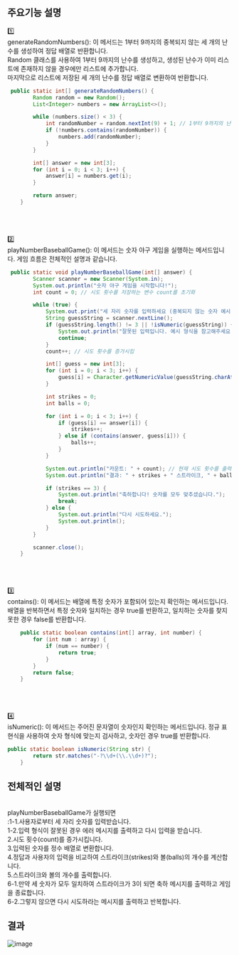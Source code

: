 ## 주요기능 설명

1️⃣
<br>generateRandomNumbers(): 이 메서드는 1부터 9까지의 중복되지 않는 세 개의 난수를 생성하여 정답 배열로 반환합니다.
<br>Random 클래스를 사용하여 1부터 9까지의 난수를 생성하고, 생성된 난수가 이미 리스트에 존재하지 않을 경우에만 리스트에 추가합니다.
<br>마지막으로 리스트에 저장된 세 개의 난수를 정답 배열로 변환하여 반환합니다.
```java
 public static int[] generateRandomNumbers() {
        Random random = new Random();
        List<Integer> numbers = new ArrayList<>();

        while (numbers.size() < 3) {
            int randomNumber = random.nextInt(9) + 1; // 1부터 9까지의 난수 생성
            if (!numbers.contains(randomNumber)) {
                numbers.add(randomNumber);
            }
        }

        int[] answer = new int[3];
        for (int i = 0; i < 3; i++) {
            answer[i] = numbers.get(i);
        }

        return answer;
    }
```
<br><br><br>2️⃣
<br>playNumberBaseballGame(): 이 메서드는 숫자 야구 게임을 실행하는 메서드입니다. 게임 흐름은 전체적인 설명과 같습니다.
```java
 public static void playNumberBaseballGame(int[] answer) {
        Scanner scanner = new Scanner(System.in);
        System.out.println("숫자 야구 게임을 시작합니다!");
        int count = 0; // 시도 횟수를 저장하는 변수 count를 초기화

        while (true) {
            System.out.print("세 자리 숫자를 입력하세요 (중복되지 않는 숫자 예시 형식:123): ");
            String guessString = scanner.nextLine();
            if (guessString.length() != 3 || !isNumeric(guessString)) {
                System.out.println("잘못된 입력입니다. 예시 형식을 참고해주세요.");
                continue;
            }
            count++; // 시도 횟수를 증가시킴

            int[] guess = new int[3];
            for (int i = 0; i < 3; i++) {
                guess[i] = Character.getNumericValue(guessString.charAt(i));
            }

            int strikes = 0;
            int balls = 0;

            for (int i = 0; i < 3; i++) {
                if (guess[i] == answer[i]) {
                    strikes++;
                } else if (contains(answer, guess[i])) {
                    balls++;
                }
            }

            System.out.println("카운트: " + count); // 현재 시도 횟수를 출력
            System.out.println("결과: " + strikes + " 스트라이크, " + balls + " 볼");

            if (strikes == 3) {
                System.out.println("축하합니다! 숫자를 모두 맞추셨습니다.");
                break;
            } else {
                System.out.println("다시 시도하세요.");
                System.out.println();
            }
        }

        scanner.close();
    }
```
<br><br><br>3️⃣
<br>contains(): 이 메서드는 배열에 특정 숫자가 포함되어 있는지 확인하는 메서드입니다.
<br>배열을 반복하면서 특정 숫자와 일치하는 경우 true를 반환하고, 일치하는 숫자를 찾지 못한 경우 false를 반환합니다.
```java
    public static boolean contains(int[] array, int number) {
        for (int num : array) {
            if (num == number) {
                return true;
            }
        }
        return false;
    }
```
<br><br><br>4️⃣
<br>isNumeric(): 이 메서드는 주어진 문자열이 숫자인지 확인하는 메서드입니다. 정규 표현식을 사용하여 숫자 형식에 맞는지 검사하고, 숫자인 경우 true를 반환합니다.
```java
public static boolean isNumeric(String str) {
        return str.matches("-?\\d+(\\.\\d+)?");
    }
```
## 전체적인 설명
<br> playNumberBaseballGame가 실행되면
<br>:1-1.사용자로부터 세 자리 숫자를 입력받습니다.
<br>1-2.입력 형식이 잘못된 경우 에러 메시지를 출력하고 다시 입력을 받습니다.
<br>2.시도 횟수(count)를 증가시킵니다.
<br>3.입력된 숫자를 정수 배열로 변환합니다.
<br>4.정답과 사용자의 입력을 비교하여 스트라이크(strikes)와 볼(balls)의 개수를 계산합니다.
<br>5.스트라이크와 볼의 개수를 출력합니다.
<br>6-1.만약 세 숫자가 모두 일치하여 스트라이크가 3이 되면 축하 메시지를 출력하고 게임을 종료합니다.
<br>6-2.그렇지 않으면 다시 시도하라는 메시지를 출력하고 반복합니다.

## 결과
![image](https://github.com/yeonjuyeong/BaseBallGame/assets/123055714/aceb29c8-fe45-400c-9590-51af5641dfa6)

